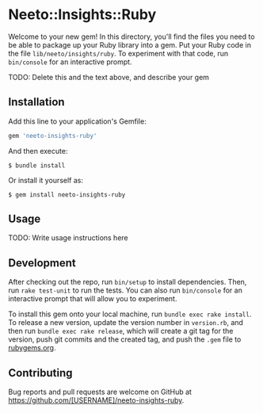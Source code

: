# Neeto::Insights::Ruby

Welcome to your new gem! In this directory, you'll find the files you need to be able to package up your Ruby library into a gem. Put your Ruby code in the file `lib/neeto/insights/ruby`. To experiment with that code, run `bin/console` for an interactive prompt.

TODO: Delete this and the text above, and describe your gem

## Installation

Add this line to your application's Gemfile:

```ruby
gem 'neeto-insights-ruby'
```

And then execute:

    $ bundle install

Or install it yourself as:

    $ gem install neeto-insights-ruby

## Usage

TODO: Write usage instructions here

## Development

After checking out the repo, run `bin/setup` to install dependencies. Then, run `rake test-unit` to run the tests. You can also run `bin/console` for an interactive prompt that will allow you to experiment.

To install this gem onto your local machine, run `bundle exec rake install`. To release a new version, update the version number in `version.rb`, and then run `bundle exec rake release`, which will create a git tag for the version, push git commits and the created tag, and push the `.gem` file to [rubygems.org](https://rubygems.org).

## Contributing

Bug reports and pull requests are welcome on GitHub at https://github.com/[USERNAME]/neeto-insights-ruby.
